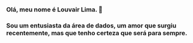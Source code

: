 ### Olá, meu nome é Louvair Lima. 👋
### Sou um entusiasta da área de dados, um amor que surgiu recentemente, mas que tenho certeza que será para sempre. 

<!--
**louvair/louvair** is a ✨ _special_ ✨ repository because its `README.md` (this file) appears on your GitHub profile.

Here are some ideas to get you started:

- 🔭 Iniciando uma trajetória profissional na área de Business Intelligence
- 🌱 I’m currently learning ...
- 👯 I’m looking to collaborate on ...
- 🤔 I’m looking for help with ...
- 💬 Ask me about ...
- 📫 How to reach me: ...
- 😄 Pronouns: ...
- ⚡ Fun fact: ...
-->

